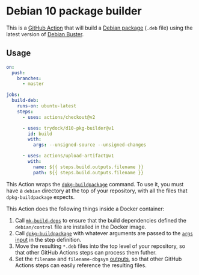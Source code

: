 # Debian 10 package builder

This is a [GitHub Action](https://github.com/features/actions) that will
build a [Debian package](https://en.wikipedia.org/wiki/Deb_%28file_format%29)
(`.deb` file) using the latest version of [Debian Buster](https://www.debian.org/releases/buster/).

## Usage

```yaml
on:
  push:
    branches:
      - master

jobs:
  build-deb:
    runs-on: ubuntu-latest
    steps:
      - uses: actions/checkout@v2

      - uses: trydock/d10-pkg-builder@v1
        id: build
        with:
          args: --unsigned-source --unsigned-changes

      - uses: actions/upload-artifact@v1
        with:
          name: ${{ steps.build.outputs.filename }}
          path: ${{ steps.build.outputs.filename }}
```

This Action wraps the [`dpkg-buildpackage`](https://manpages.debian.org/buster/dpkg-dev/dpkg-buildpackage.1.en.html)
command. To use it, you must have a `debian` directory at the top of
your repository, with all the files that `dpkg-buildpackage` expects.

This Action does the following things inside a Docker container:

1. Call [`mk-build-deps`](http://manpages.ubuntu.com/manpages/buster/man1/mk-build-deps.1.html)
   to ensure that the build dependencies defined the `debian/control` file
   are installed in the Docker image.
2. Call [`dpkg-buildpackage`](https://manpages.debian.org/buster/dpkg-dev/dpkg-buildpackage.1.en.html)
   with whatever arguments are passed to the
   [`args` input](https://help.github.com/en/actions/reference/workflow-syntax-for-github-actions#jobsjob_idstepswithargs) in the step definition.
3. Move the resulting `*.deb` files into the top level of your repository,
   so that other GitHub Actions steps can process them futher.
4. Set the `filename` and `filename-dbgsym`
   [outputs](https://help.github.com/en/actions/reference/workflow-syntax-for-github-actions#jobsjobs_idoutputs),
   so that other GitHub Actions steps can easily reference
   the resulting files.
